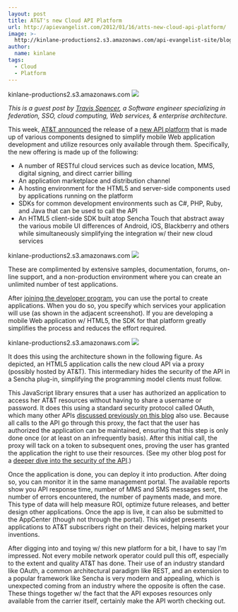 ```yaml
---
layout: post
title: AT&T's new Cloud API Platform
url: http://apievangelist.com/2012/01/16/atts-new-cloud-api-platform/
image: >-
  http://kinlane-productions2.s3.amazonaws.com/api-evangelist-site/blog/ATT-API-Platform.png
author:
  name: kinlane
tags:
  - Cloud
  - Platform
---
```

kinlane-productions2.s3.amazonaws.com [![](http://kinlane-productions.s3.amazonaws.com/api-evangelist/att/ATT-API-Platform.png)](http://developer.att.com/)

_This is a guest post by [Travis Spencer](http://travisspencer.com/ "Travis Spencer"), a Software engineer specializing in federation, SSO, cloud computing, Web services, & enterprise architecture._

This week, [AT&T announced](http://www.attinnovationspace.com/innovation/story/a7779618) the release of a [new API platform](http://developer.att.com/) that is made up of various components designed to simplify mobile Web application development and utilize resources only available through them. Specifically, the new offering is made up of the following:

*   A number of RESTful cloud services such as device location, MMS, digital signing, and direct carrier billing
*   An application marketplace and distribution channel
*   A hosting environment for the HTML5 and server-side components used by applications running on the platform
*   SDKs for common development environments such as C#, PHP, Ruby, and Java that can be used to call the API
*   An HTML5 client-side SDK built atop Sencha Touch that abstract away the various mobile UI differences of Android, iOS, Blackberry and others while simultaneously simplifying the integration w/ their new cloud services

kinlane-productions2.s3.amazonaws.com ![](http://kinlane-productions.s3.amazonaws.com/api-evangelist/att/att-1.png)

These are complimented by extensive samples, documentation, forums, on-line support, and a non-production environment where you can create an unlimited number of test applications.

After [joining the developer program](https://developer.att.com/developer/urlRouter.jsp?referer=callToAction), you can use the portal to create applications. When you do so, you specify which services your application will use (as shown in the adjacent screenshot). If you are developing a mobile Web application w/ HTML5, the SDK for that platform greatly simplifies the process and reduces the effort required.

kinlane-productions2.s3.amazonaws.com ![](http://kinlane-productions.s3.amazonaws.com/api-evangelist/att/att-2.png)

It does this using the architecture shown in the following figure. As depicted, an HTML5 application calls the new cloud API via a proxy (possibly hosted by AT&T). This intermediary hides the security of the API in a Sencha plug-in, simplifying the programming model clients must follow.

This JavaScript library ensures that a user has authorized an application to access her AT&T resources without having to share a username or password. It does this using a standard security protocol called OAuth, which many other APIs [discussed previously on this blog](/blog/tag.php?Search_Tag=OAuth) also use. Because all calls to the API go through this proxy, the fact that the user has authorized the application can be maintained, ensuring that this step is only done once (or at least on an infrequently basis). After this initial call, the proxy will tack on a token to subsequent ones, proving the user has granted the application the right to use their resources. (See my other blog post for a [deeper dive into the security of the API](http://travisspencer.com/blog/2012/01/atts_use_of_oauth_in_new_api_p).)

Once the application is done, you can deploy it into production. After doing so, you can monitor it in the same management portal. The available reports show you API response time, number of MMS and SMS messages sent, the number of errors encountered, the number of payments made, and more. This type of data will help measure ROI, optimize future releases, and better design other applications. Once the app is live, it can also be submitted to the AppCenter (though not through the portal). This widget presents applications to AT&T subscribers right on their devices, helping market your inventions.

After digging into and toying w/ this new platform for a bit, I have to say I’m impressed. Not every mobile network operator could pull this off, especially to the extent and quality AT&T has done. Their use of an industry standard like OAuth, a common architectural paradigm like REST, and an extension to a popular framework like Sencha is very modern and appealing, which is unexpected coming from an industry where the opposite is often the case. These things together w/ the fact that the API exposes resources only available from the carrier itself, certainly make the API worth checking out.
